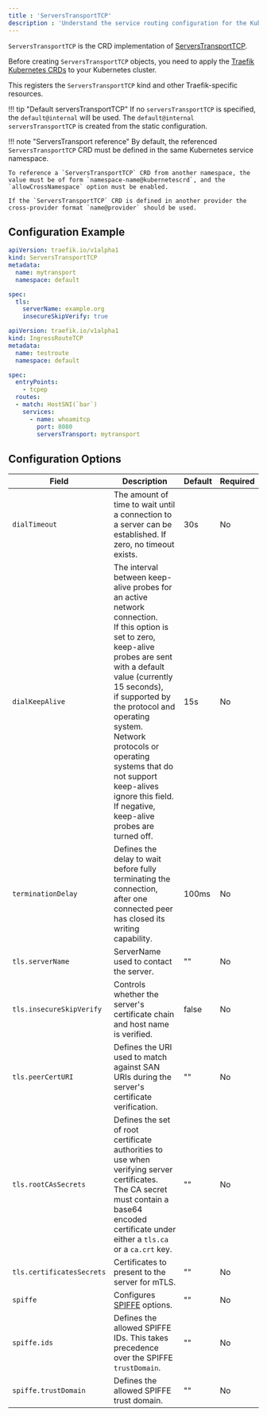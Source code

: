 ```yaml
---
title : 'ServersTransportTCP'
description : 'Understand the service routing configuration for the Kubernetes ServerTransportTCP & Traefik CRD'
---
```


`ServersTransportTCP` is the CRD implementation of [ServersTransportTCP](../../tcp/serverstransport.md).

Before creating `ServersTransportTCP` objects, you need to apply the [Traefik Kubernetes CRDs](https://doc.traefik.io/traefik/reference/dynamic-configuration/kubernetes-crd/#definitions) to your Kubernetes cluster.

This registers the `ServersTransportTCP` kind and other Traefik-specific resources.

!!! tip "Default serversTransportTCP"
    If no `serversTransportTCP` is specified, the `default@internal` will be used. The `default@internal` `serversTransportTCP` is created from the static configuration.

!!! note "ServersTransport reference"
    By default, the referenced `ServersTransportTCP` CRD must be defined in the same Kubernetes service namespace.

    To reference a `ServersTransportTCP` CRD from another namespace, the value must be of form `namespace-name@kubernetescrd`, and the `allowCrossNamespace` option must be enabled.

    If the `ServersTransportTCP` CRD is defined in another provider the cross-provider format `name@provider` should be used.

## Configuration Example

```yaml tab="ServersTransportTCP"
apiVersion: traefik.io/v1alpha1
kind: ServersTransportTCP
metadata:
  name: mytransport
  namespace: default

spec:
  tls:
    serverName: example.org
    insecureSkipVerify: true
```

```yaml tab="IngressRouteTCP"
apiVersion: traefik.io/v1alpha1
kind: IngressRouteTCP
metadata:
  name: testroute
  namespace: default

spec:
  entryPoints:
    - tcpep
  routes:
  - match: HostSNI(`bar`)
    services:
      - name: whoamitcp
        port: 8080
        serversTransport: mytransport
```

## Configuration Options

| Field                                |  Description                    | Default                                   | Required |
|-------------------------------------|-----------------------------|-------------------------------------------|-----------------------|
| `dialTimeout`                         | The amount of time to wait until a connection to a server can be established. If zero, no timeout exists. | 30s | No |
| `dialKeepAlive`                       | The interval between keep-alive probes for an active network connection.<br />If this option is set to zero, keep-alive probes are sent with a default value (currently 15 seconds),<br />if supported by the protocol and operating system. Network protocols or operating systems that do not support keep-alives ignore this field.<br />If negative, keep-alive probes are turned off.| 15s | No |
| `terminationDelay`     | Defines the delay to wait before fully terminating the connection, after one connected peer has closed its writing capability.| 100ms | No |
| `tls.serverName`                      | ServerName used to contact the server. | "" | No |
| `tls.insecureSkipVerify`              | Controls whether the server's certificate chain and host name is verified. | false | No |
| `tls.peerCertURI`                     | Defines the URI used to match against SAN URIs during the server's certificate verification. | "" | No |
| `tls.rootCAsSecrets`                  | Defines the set of root certificate authorities to use when verifying server certificates.<br />The CA secret must contain a base64 encoded certificate under either a `tls.ca` or a `ca.crt` key.| "" | No |
| `tls.certificatesSecrets`             | Certificates to present to the server for mTLS.| "" | No |
| `spiffe`                              | Configures [SPIFFE](../../../install-configuration/tls/spiffe.md) options. | "" | No |
| `spiffe.ids`                          | Defines the allowed SPIFFE IDs. This takes precedence over the SPIFFE `trustDomain`. |""| No |
| `spiffe.trustDomain`                  | Defines the allowed SPIFFE trust domain. | "" | No |
